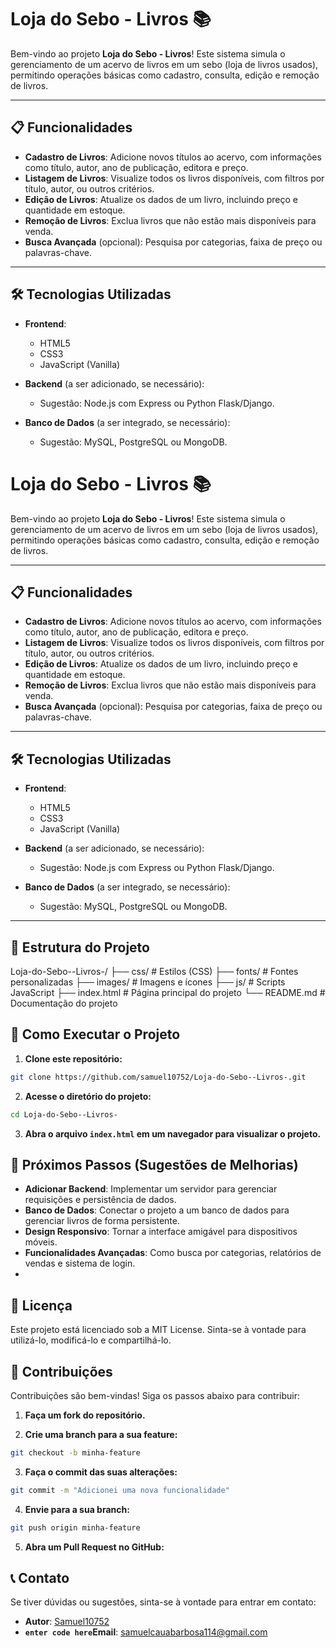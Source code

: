 
# Loja do Sebo - Livros 📚

Bem-vindo ao projeto **Loja do Sebo - Livros**! Este sistema simula o gerenciamento de um acervo de livros em um sebo (loja de livros usados), permitindo operações básicas como cadastro, consulta, edição e remoção de livros.

---

## 📋 Funcionalidades

- **Cadastro de Livros**: Adicione novos títulos ao acervo, com informações como título, autor, ano de publicação, editora e preço.
- **Listagem de Livros**: Visualize todos os livros disponíveis, com filtros por título, autor, ou outros critérios.
- **Edição de Livros**: Atualize os dados de um livro, incluindo preço e quantidade em estoque.
- **Remoção de Livros**: Exclua livros que não estão mais disponíveis para venda.
- **Busca Avançada** (opcional): Pesquisa por categorias, faixa de preço ou palavras-chave.

---

## 🛠️ Tecnologias Utilizadas

- **Frontend**:
  - HTML5
  - CSS3
  - JavaScript (Vanilla)

- **Backend** (a ser adicionado, se necessário):
  - Sugestão: Node.js com Express ou Python Flask/Django.
  
- **Banco de Dados** (a ser integrado, se necessário):
  - Sugestão: MySQL, PostgreSQL ou MongoDB.


# Loja do Sebo - Livros 📚

Bem-vindo ao projeto **Loja do Sebo - Livros**! Este sistema simula o gerenciamento de um acervo de livros em um sebo (loja de livros usados), permitindo operações básicas como cadastro, consulta, edição e remoção de livros.

---

## 📋 Funcionalidades

- **Cadastro de Livros**: Adicione novos títulos ao acervo, com informações como título, autor, ano de publicação, editora e preço.
- **Listagem de Livros**: Visualize todos os livros disponíveis, com filtros por título, autor, ou outros critérios.
- **Edição de Livros**: Atualize os dados de um livro, incluindo preço e quantidade em estoque.
- **Remoção de Livros**: Exclua livros que não estão mais disponíveis para venda.
- **Busca Avançada** (opcional): Pesquisa por categorias, faixa de preço ou palavras-chave.

---

## 🛠️ Tecnologias Utilizadas

- **Frontend**:
  - HTML5
  - CSS3
  - JavaScript (Vanilla)

- **Backend** (a ser adicionado, se necessário):
  - Sugestão: Node.js com Express ou Python Flask/Django.
  
- **Banco de Dados** (a ser integrado, se necessário):
  - Sugestão: MySQL, PostgreSQL ou MongoDB.

---

## 📂 Estrutura do Projeto

Loja-do-Sebo--Livros-/
├── css/           # Estilos (CSS)
├── fonts/         # Fontes personalizadas
├── images/        # Imagens e ícones
├── js/            # Scripts JavaScript
├── index.html     # Página principal do projeto
└── README.md      # Documentação do projeto

## 🚀 Como Executar o Projeto

1. **Clone este repositório:**
````bash
git clone https://github.com/samuel10752/Loja-do-Sebo--Livros-.git
````

2. **Acesse o diretório do projeto:**
````bash
cd Loja-do-Sebo--Livros-
````

3. **Abra o arquivo `index.html` em um navegador para visualizar o projeto.**


## 🔧 Próximos Passos (Sugestões de Melhorias)

- **Adicionar Backend**: Implementar um servidor para gerenciar requisições e persistência de dados.
- **Banco de Dados**: Conectar o projeto a um banco de dados para gerenciar livros de forma persistente.
- **Design Responsivo**: Tornar a interface amigável para dispositivos móveis.
- **Funcionalidades Avançadas**: Como busca por categorias, relatórios de vendas e sistema de login.
- 
## 📜 Licença

Este projeto está licenciado sob a MIT License. Sinta-se à vontade para utilizá-lo, modificá-lo e compartilhá-lo.


## 🤝 Contribuições
Contribuições são bem-vindas! Siga os passos abaixo para contribuir:

1. **Faça um fork do repositório.**

2. **Crie uma branch para a sua feature:**
````bash
git checkout -b minha-feature
````

3. **Faça o commit das suas alterações:**
````bash
git commit -m "Adicionei uma nova funcionalidade"
````

4. **Envie para a sua branch:**
````bash
git push origin minha-feature
````


5. **Abra um Pull Request no GitHub:**

## 📞 Contato


Se tiver dúvidas ou sugestões, sinta-se à vontade para entrar em contato:

-   **Autor**: [Samuel10752](https://github.com/samuel10752)
-   **`enter code here`Email**: samuelcauabarbosa114@gmail.com
